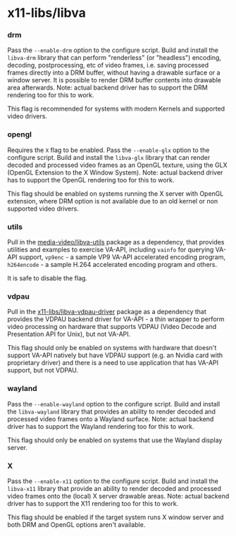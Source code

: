 # x11-libs/libva

### drm
Pass the `--enable-drm` option to the configure script. Build and install the `libva-drm` library that can perform "renderless" (or "headless") encoding, decoding, postprocessing, etc of video frames, i.e. saving processed frames directly into a DRM buffer, without having a drawable surface or a window server. It is possible to render DRM buffer contents into drawable area afterwards. Note: actual backend driver has to support the DRM rendering too for this to work.

This flag is recommended for systems with modern Kernels and supported video drivers.

### opengl
Requires the `X` flag to be enabled. Pass the `--enable-glx` option to the configure script. Build and install the `libva-glx` library that can render decoded and processed video frames as an OpenGL texture, using the GLX (OpenGL Extension to the X Window System). Note: actual backend driver has to support the OpenGL rendering too for this to work.

This flag should be enabled on systems running the X server with OpenGL extension, where DRM option is not available due to an old kernel or non supported video drivers.

### utils
Pull in the [media-video/libva-utils](../media-video/libva-utils.md) package as a dependency, that provides utilities and examples to exercise VA-API, including `vainfo` for querying VA-API support, `vp9enc` - a sample VP9 VA-API accelerated encoding program, `h264encode` - a sample H.264 accelerated encoding program and others.

It is safe to disable the flag.

### vdpau
Pull in the [x11-libs/libva-vdpau-driver](../x11-libs/libva-vdpau-driver.md) package as a dependency that provides the VDPAU backend driver for VA-API - a thin wrapper to perform video processing on hardware that supports VDPAU (Video Decode and Presentation API for Unix), but not VA-API.

This flag should only be enabled on systems with hardware that doesn't support VA-API natively but have VDPAU support (e.g. an Nvidia card with proprietary driver) and there is a need to use application that has VA-API support, but not VDPAU.

### wayland
Pass the `--enable-wayland` option to the configure script. Build and install the `libva-wayland` library that provides an ability to render decoded and processed video frames onto a Wayland surface. Note: actual backend driver has to support the Wayland rendering too for this to work.

This flag should only be enabled on systems that use the Wayland display server.

### X
Pass the `--enable-x11` option to the configure script. Build and install the `libva-x11` library that provide an ability to render decoded and processed video frames onto the (local) X server drawable areas. Note: actual backend driver has to support the X11 rendering too for this to work.

This flag should be enabled if the target system runs X window server and both DRM and OpenGL options aren't available.
